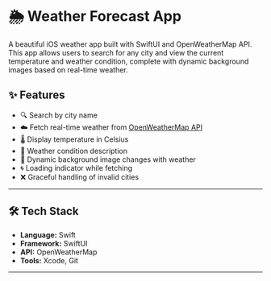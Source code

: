 # 🌦️ Weather Forecast App

A beautiful iOS weather app built with SwiftUI and OpenWeatherMap API.  
This app allows users to search for any city and view the current temperature and weather condition, complete with dynamic background images based on real-time weather.


## ✨ Features

- 🔍 Search by city name
- ☁️ Fetch real-time weather from [OpenWeatherMap API](https://openweathermap.org/)
- 🌡️ Display temperature in Celsius
- 📖 Weather condition description
- 🎨 Dynamic background image changes with weather
- 🌀 Loading indicator while fetching
- ❌ Graceful handling of invalid cities

---

## 🛠 Tech Stack

- **Language:** Swift
- **Framework:** SwiftUI
- **API:** OpenWeatherMap
- **Tools:** Xcode, Git

---
